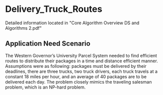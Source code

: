 # Delivery_Truck_Routes
Detailed information located in "Core Algorithm Overview DS and Algorithms 2.pdf"

## Application Need Scenario
The Western Governor’s University Parcel System needed to find efficient routes to distribute their packages in a time and distance efficient manner. 
Assumptions were as following: packages must be delivered by their deadlines, there are three trucks, two truck drivers, each truck travels at a constant 
18 miles per hour, and an average of 40 packages are to be delivered each day. The problem closely mimics the traveling salesman problem, which is an 
NP-hard problem. 



